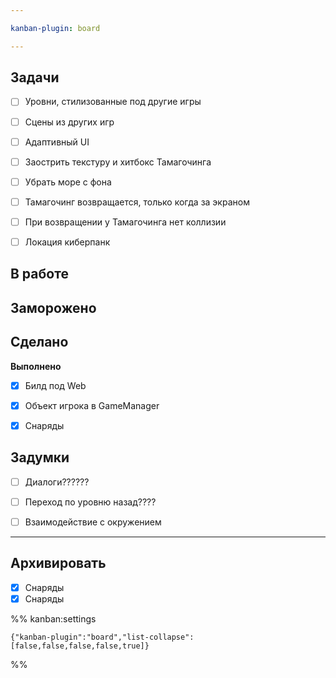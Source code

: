 ```yaml
---

kanban-plugin: board

---
```


## Задачи

- [ ] Уровни, стилизованные под другие игры
- [ ] Сцены из других игр
- [ ] Адаптивный UI
- [ ] Заострить текстуру и хитбокс Тамагочинга
- [ ] Убрать море с фона
- [ ] Тамагочинг возвращается, только когда за экраном
- [ ] При возвращении у Тамагочинга нет коллизии
- [ ] Локация киберпанк


## В работе



## Заморожено



## Сделано

**Выполнено**
- [x] Билд под Web
- [x] Объект игрока в GameManager
- [x] Снаряды


## Задумки

- [ ] Диалоги??????
- [ ] Переход по уровню назад????
- [ ] Взаимодействие с окружением


***

## Архивировать

- [x] Снаряды
- [x] Снаряды

%% kanban:settings
```
{"kanban-plugin":"board","list-collapse":[false,false,false,false,true]}
```
%%
